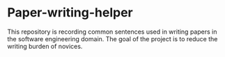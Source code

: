 # Paper-writing-helper
This repository is recording common sentences used in writing papers in the software engineering domain. The goal of the project is to reduce the writing burden of novices.
